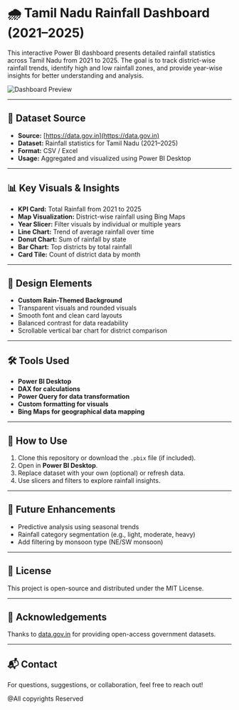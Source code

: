 # 🌧️ Tamil Nadu Rainfall Dashboard (2021–2025)

This interactive Power BI dashboard presents detailed rainfall statistics across Tamil Nadu from 2021 to 2025. The goal is to track district-wise rainfall trends, identify high and low rainfall zones, and provide year-wise insights for better understanding and analysis.

![Dashboard Preview](./Output%20Dahboard/Rainfall%20dashboard.png)

---

## 📁 Dataset Source

- **Source:** [https://data.gov.in](https://data.gov.in)
- **Dataset:** Rainfall statistics for Tamil Nadu (2021–2025)
- **Format:** CSV / Excel
- **Usage:** Aggregated and visualized using Power BI Desktop

---

## 📊 Key Visuals & Insights

- **KPI Card:** Total Rainfall from 2021 to 2025
- **Map Visualization:** District-wise rainfall using Bing Maps
- **Year Slicer:** Filter visuals by individual or multiple years
- **Line Chart:** Trend of average rainfall over time
- **Donut Chart:** Sum of rainfall by state
- **Bar Chart:** Top districts by total rainfall
- **Card Tile:** Count of district data by month

---

## 🎨 Design Elements

- **Custom Rain-Themed Background**
- Transparent visuals and rounded visuals
- Smooth font and clean card layouts
- Balanced contrast for data readability
- Scrollable vertical bar chart for district comparison

---

## 🛠 Tools Used

- **Power BI Desktop**
- **DAX for calculations**
- **Power Query for data transformation**
- **Custom formatting for visuals**
- **Bing Maps for geographical data mapping**

---

## 🚀 How to Use

1. Clone this repository or download the `.pbix` file (if included).
2. Open in **Power BI Desktop**.
3. Replace dataset with your own (optional) or refresh data.
4. Use slicers and filters to explore rainfall insights.

---

## 📌 Future Enhancements

- Predictive analysis using seasonal trends
- Rainfall category segmentation (e.g., light, moderate, heavy)
- Add filtering by monsoon type (NE/SW monsoon)

---

## 📄 License

This project is open-source and distributed under the MIT License.

---

## 🤝 Acknowledgements

Thanks to [data.gov.in](https://data.gov.in) for providing open-access government datasets.

---

## 📬 Contact

For questions, suggestions, or collaboration, feel free to reach out!

@All copyrights Reserved
